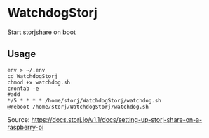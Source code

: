 # WatchdogStorj
Start storjshare on boot

## Usage
```console
env > ~/.env
cd WatchdogStorj
chmod +x watchdog.sh
crontab -e
#add 
*/5 * * * * /home/storj/WatchdogStorj/watchdog.sh
@reboot /home/storj/WatchdogStorj/watchdog.sh
```

Source: https://docs.storj.io/v1.1/docs/setting-up-storj-share-on-a-raspberry-pi
